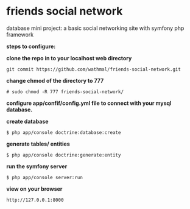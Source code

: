 
# friends social network
database mini project: a basic social networking site with symfony php framework

**steps to configure:**

**clone the repo in to your localhost web directory**
```
git commit https://github.com/wathmal/friends-social-network.git
```
**change chmod of the directory to 777**
```
# sudo chmod -R 777 friends-social-network/
```
**configure app/confif/config.yml file to connect with your mysql database.**

**create database**
```
$ php app/console doctrine:database:create
```

**generate tables/ entities**
```
$ php app/console doctrine:generate:entity
```

**run the symfony server**
```
$ php app/console server:run
```

**view on your browser**
```
http://127.0.0.1:8000
```
